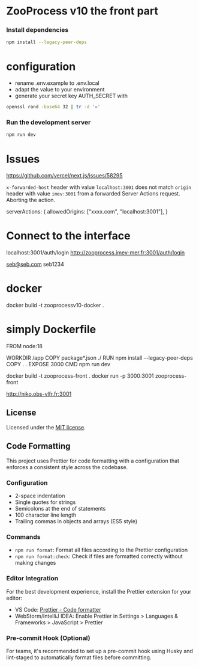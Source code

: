 # ZooProcess v10 the front part

### Install dependencies

```bash
npm install --legacy-peer-deps
```

# configuration

- rename .env.example to .env.local
- adapt the value to your environment
- generate your secret key AUTH_SECRET with

```bash
openssl rand -base64 32 | tr -d '='
```

### Run the development server

```bash
npm run dev
```

# Issues

https://github.com/vercel/next.js/issues/58295

`x-forwarded-host` header with value `localhost:3001` does not match `origin` header with value `imev:3001` from a forwarded Server Actions request. Aborting the action.

serverActions: { allowedOrigins: ["xxxx.com", "localhost:3001"], }

# Connect to the interface

localhost:3001/auth/login
http://zooprocess.imev-mer.fr:3001/auth/login

seb@seb.com
seb1234

# docker

docker build -t zooprocessv10-docker .

# simply Dockerfile

FROM node:18

WORKDIR /app
COPY package\*.json ./
RUN npm install --legacy-peer-deps
COPY . .
EXPOSE 3000
CMD npm run dev

docker build -t zooprocess-front .
docker run -p 3000:3001 zooprocess-front

http://niko.obs-vlfr.fr:3001

## License

Licensed under the [MIT license](https://github.com/nextui-org/next-app-template/blob/main/LICENSE).

## Code Formatting

This project uses Prettier for code formatting with a configuration that enforces a consistent style across the codebase.

### Configuration

- 2-space indentation
- Single quotes for strings
- Semicolons at the end of statements
- 100 character line length
- Trailing commas in objects and arrays (ES5 style)

### Commands

- `npm run format`: Format all files according to the Prettier configuration
- `npm run format:check`: Check if files are formatted correctly without making changes

### Editor Integration

For the best development experience, install the Prettier extension for your editor:

- VS Code: [Prettier - Code formatter](https://marketplace.visualstudio.com/items?itemName=esbenp.prettier-vscode)
- WebStorm/IntelliJ IDEA: Enable Prettier in Settings > Languages & Frameworks > JavaScript > Prettier

### Pre-commit Hook (Optional)

For teams, it's recommended to set up a pre-commit hook using Husky and lint-staged to automatically format files before committing.
